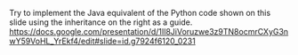 Try to implement the Java equivalent of the Python code shown on this slide using the inheritance on the right as a guide.
https://docs.google.com/presentation/d/1Il8JiVoruzwe3z9TN8ocmrCXyG3nwY59VoHL_YrEkf4/edit#slide=id.g7924f6120_0231